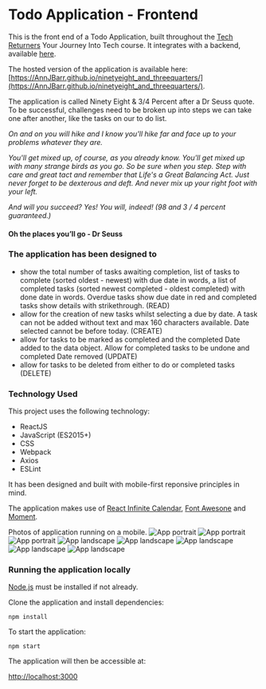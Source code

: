 

# Todo Application - Frontend

This is the front end of a Todo Application, built throughout the [Tech Returners](https://techreturners.com) Your Journey Into Tech course. It integrates with a backend, available [here](https://github.com/AnnJBarr/ninetyeight_and_threequarters).

The hosted version of the application is available here: [https://AnnJBarr.github.io/ninetyeight_and_threequarters/](https://AnnJBarr.github.io/ninetyeight_and_threequarters/).

The application is called Ninety Eight & 3/4 Percent after a Dr Seuss quote. To be successful, challenges need to be broken up into steps we can take one after another, like the tasks on our to do list.

*On and on you will hike 
and I know you'll hike far 
and face up to your problems whatever they are.*

*You'll get mixed up, of course, as you already know. You'll get mixed up with many strange birds as you go. So be sure when you step. Step with care and great tact and remember that Life's a Great Balancing Act. Just never forget to be dexterous and deft. And never mix up your right foot with your left.*

*And will you succeed? Yes! You will, indeed! (98 and 3 / 4 percent guaranteed.)*

#### Oh the places you’ll go - Dr Seuss

### The application has been designed to 
- show the total number of tasks awaiting completion, list of tasks to complete (sorted oldest - newest) with due date in words, a list of completed tasks (sorted newest completed - oldest completed) with done date in words. Overdue tasks show due date in red and completed tasks show details with strikethrough.  (READ)
- allow for the creation of new tasks whilst selecting a due by date. A task can not be added without text and max 160 characters available. Date selected cannot be before today. (CREATE)
- allow for tasks to be marked as completed and the completed Date added to the data object. Allow for completed tasks to be undone and completed Date removed (UPDATE)
- allow for tasks to be deleted from either to do or completed tasks (DELETE)


### Technology Used

This project uses the following technology:

- ReactJS
- JavaScript (ES2015+)
- CSS
- Webpack
- Axios
- ESLint

It has been designed and built with mobile-first reponsive principles in mind.

The application makes use of [React Infinite Calendar](https://www.npmjs.com/package/react-infinite-calendar), [Font Awesone](https://www.npmjs.com/package/font-awesome) and [Moment](https://www.npmjs.com/package/moment).

Photos of application running on a mobile.
![App portrait](https://github.com/AnnJBarr/ninetyeight_and_threequarters/blob/master/public/mobportraittop.jpeg)
![App portrait](https://github.com/AnnJBarr/ninetyeight_and_threequarters/blob/master/public/mobportraitmid.jpeg)
![App portrait](https://github.com/AnnJBarr/ninetyeight_and_threequarters/blob/master/public/mobportraitbottom.jpeg)
![App landscape](https://github.com/AnnJBarr/ninetyeight_and_threequarters/blob/master/public/moblandtop.jpeg)
![App landscape](https://github.com/AnnJBarr/ninetyeight_and_threequarters/blob/master/public/moblandmid1.jpeg)
![App landscape](https://github.com/AnnJBarr/ninetyeight_and_threequarters/blob/master/public/moblandmid2.jpeg)
![App landscape](https://github.com/AnnJBarr/ninetyeight_and_threequarters/blob/master/public/moblandmid3.jpeg)
![App landscape](https://github.com/AnnJBarr/ninetyeight_and_threequarters/blob/master/public/moblandbottom.jpeg)

### Running the application locally

[Node.js](https://nodejs.org/en/) must be installed if not already.

Clone the application and install dependencies:

    npm install

To start the application:

    npm start

The application will then be accessible at:

[http://localhost:3000](http://localhost:3000)